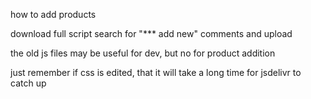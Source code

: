 how to add products

download full script
search for "*** add new" comments
and upload

the old js files may be useful for dev, but no for product addition

just remember if css is edited, that it will take a long time for jsdelivr to catch up

